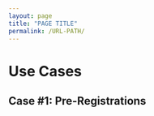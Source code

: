 ```yaml
---
layout: page
title: "PAGE TITLE"
permalink: /URL-PATH/
---
```


# Use Cases

## Case #1: Pre-Registrations
